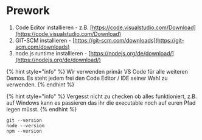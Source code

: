 # Prework

1. Code Editor installieren - z.B. [https://code.visualstudio.com/Download](https://code.visualstudio.com/Download)
2. GIT-SCM installieren - [https://git-scm.com/downloads](https://git-scm.com/downloads)
3. node.js runtime installieren   - [https://nodejs.org/de/download/](https://nodejs.org/de/download/)

{% hint style="info" %}
Wir verwenden primär VS Code für alle weiteren Demos. Es steht jedem frei den Code Editor / IDE seiner Wahl zu verwenden.
{% endhint %}

{% hint style="info" %}
Vergesst nicht zu checken ob alles funktioniert, z.B. auf Windows kann es passieren das ihr die executable noch auf euren Pfad legen müsst.
{% endhint %}

```text
git --version
node --version
npm --version
```





